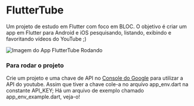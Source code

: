 # FlutterTube

Um projeto de estudo em Flutter com foco em BLOC.
O objetivo é criar um app em Flutter para Android e iOS pesquisando, listando, exibindo e favoritando vídeos do YouTube ;)

![Imagem do App FlutterTube Rodando](https://raw.githubusercontent.com/mayconfrancisco/flutter_tube/master/imgs_git/flutter_tube_img_gif.gif)


### Para rodar o projeto 
Crie um projeto e uma chave de API no [Console do Google](http://console.developers.google.com) para utilizar a API do youtube. Assim que tiver a chave cole-a no arquivo app_env.dart na constante API_KEY;
Há um arquivo de exemplo chamado app_env_example.dart, veja-o!

